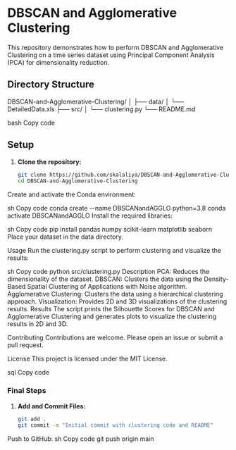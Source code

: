 # DBSCAN and Agglomerative Clustering

This repository demonstrates how to perform DBSCAN and Agglomerative Clustering on a time series dataset using Principal Component Analysis (PCA) for dimensionality reduction.

## Directory Structure
DBSCAN-and-Agglomerative-Clustering/
│
├── data/
│ └── DetailedData.xls
├── src/
│ └── clustering.py
└── README.md

bash
Copy code

## Setup

1. **Clone the repository:**
   ```sh
   git clone https://github.com/skalaliya/DBSCAN-and-Agglomerative-Clustering.git
   cd DBSCAN-and-Agglomerative-Clustering
Create and activate the Conda environment:

sh
Copy code
conda create --name DBSCANandAGGLO python=3.8
conda activate DBSCANandAGGLO
Install the required libraries:

sh
Copy code
pip install pandas numpy scikit-learn matplotlib seaborn
Place your dataset in the data directory.

Usage
Run the clustering.py script to perform clustering and visualize the results:

sh
Copy code
python src/clustering.py
Description
PCA: Reduces the dimensionality of the dataset.
DBSCAN: Clusters the data using the Density-Based Spatial Clustering of Applications with Noise algorithm.
Agglomerative Clustering: Clusters the data using a hierarchical clustering approach.
Visualization: Provides 2D and 3D visualizations of the clustering results.
Results
The script prints the Silhouette Scores for DBSCAN and Agglomerative Clustering and generates plots to visualize the clustering results in 2D and 3D.

Contributing
Contributions are welcome. Please open an issue or submit a pull request.

License
This project is licensed under the MIT License.

sql
Copy code

### Final Steps

1. **Add and Commit Files:**
   ```sh
   git add .
   git commit -m "Initial commit with clustering code and README"
Push to GitHub:
sh
Copy code
git push origin main